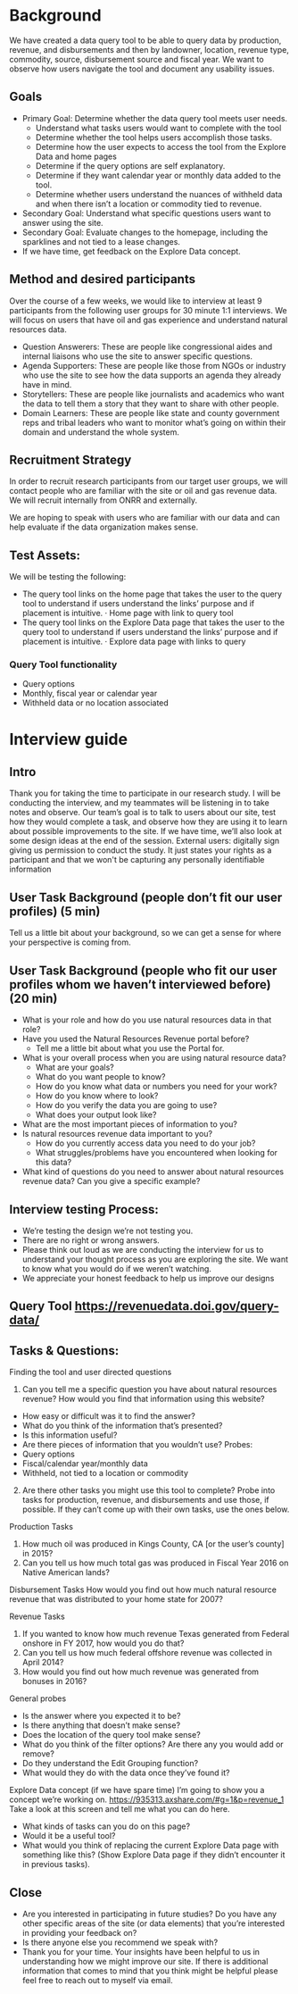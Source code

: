 # Background
We have created a data query tool to be able to query data by production, revenue, and disbursements and then by landowner, location, revenue type, commodity, source, disbursement source and fiscal year. We want to observe how users navigate the tool and document any usability issues.
## Goals
* Primary Goal: Determine whether the data query tool meets user needs.
  * Understand what tasks users would want to complete with the tool
  * Determine whether the tool helps users accomplish those tasks.
  * Determine how the user expects to access the tool from the Explore Data and home pages
  * Determine if the query options are self explanatory.
  * Determine if they want calendar year or monthly data added to the tool.
  * Determine whether users understand the nuances of withheld data and when there isn’t a location or commodity tied to revenue.
* Secondary Goal: Understand what specific questions users want to answer using the site.
* Secondary Goal: Evaluate changes to the homepage, including the sparklines and not tied to a lease changes.
* If we have time, get feedback on the Explore Data concept.

## Method and desired participants
Over the course of a few weeks, we would like to interview at least 9 participants from the following user groups for 30 minute 1:1 interviews. We will focus on users that have oil and gas experience and understand natural resources data.
* Question Answerers: These are people like congressional aides and internal liaisons who use the site to answer specific questions.
* Agenda Supporters: These are people like those from NGOs or industry who use the site to see how the data supports an agenda they already have in mind.
* Storytellers: These are people like journalists and academics who want the data to tell them a story that they want to share with other people.
* Domain Learners: These are people like state and county government reps and tribal leaders who want to monitor what’s going on within their domain and understand the whole system.

## Recruitment Strategy
In order to recruit research participants from our target user groups, we will contact people who are familiar with the site or oil and gas revenue data. We will recruit internally from ONRR and externally.

We are hoping to speak with users who are familiar with our data and can help evaluate if the data organization makes sense.

## Test Assets:

We will be testing the following:
* The query tool links on the home page that takes the user to the query tool to understand if users understand the links’ purpose and if placement is intuitive. · Home page with link to query tool
* The query tool links on the Explore Data page that takes the user to the query tool to understand if users understand the links’ purpose and if placement is intuitive. · Explore data page with links to query

### Query Tool functionality
* Query options
* Monthly, fiscal year or calendar year
* Withheld data or no location associated

# Interview guide
## Intro
Thank you for taking the time to participate in our research study. I will be conducting the interview, and my teammates will be listening in to take notes and observe.
Our team’s goal is to talk to users about our site, test how they would complete a task, and observe how they are using it to learn about possible improvements to the site. If we have time, we’ll also look at some design ideas at the end of the session.
External users: digitally sign giving us permission to conduct the study. It just states your rights as a participant and that we won't be capturing any personally identifiable information

## User Task Background (people don’t fit our user profiles) (5 min)
Tell us a little bit about your background, so we can get a sense for where your perspective is coming from.

## User Task Background (people who fit our user profiles whom we haven’t interviewed before) (20 min)
* What is your role and how do you use natural resources data in that role?
* Have you used the Natural Resources Revenue portal before?
  * Tell me a little bit about what you use the Portal for.
* What is your overall process when you are using natural resource data?
  * What are your goals?
  * What do you want people to know?
  * How do you know what data or numbers you need for your work?
  * How do you know where to look?
  * How do you verify the data you are going to use?
  * What does your output look like?
* What are the most important pieces of information to you?
* Is natural resources revenue data important to you?
  * How do you currently access data you need to do your job?
  * What struggles/problems have you encountered when looking for this data?
* What kind of questions do you need to answer about natural resources revenue data? Can you give a specific example?

## Interview testing Process:
* We’re testing the design we’re not testing you.
* There are no right or wrong answers.
* Please think out loud as we are conducting the interview for us to understand your thought process as you are exploring the site. We want to know what you would do if we weren’t watching.
* We appreciate your honest feedback to help us improve our designs

## Query Tool https://revenuedata.doi.gov/query-data/

## Tasks & Questions:
Finding the tool and user directed questions
1. Can you tell me a specific question you have about natural resources revenue? How would you find that information using this website?
* How easy or difficult was it to find the answer?
* What do you think of the information that’s presented?
* Is this information useful?
* Are there pieces of information that you wouldn’t use?
Probes:
* Query options
* Fiscal/calendar year/monthly data
* Withheld, not tied to a location or commodity
2. Are there other tasks you might use this tool to complete? Probe into tasks for production, revenue, and disbursements and use those, if possible. If they can’t come up with their own tasks, use the ones below.

Production Tasks
1. How much oil was produced in Kings County, CA [or the user’s county] in 2015?
2. Can you tell us how much total gas was produced in Fiscal Year 2016 on Native American lands?

Disbursement Tasks
How would you find out how much natural resource revenue that was distributed to your home state for 2007?

Revenue Tasks
1. If you wanted to know how much revenue Texas generated from Federal onshore in FY 2017, how would you do that?
2. Can you tell us how much federal offshore revenue was collected in April 2014?
3. How would you find out how much revenue was generated from bonuses in 2016?

General probes
* Is the answer where you expected it to be?
* Is there anything that doesn’t make sense?
* Does the location of the query tool make sense?
* What do you think of the filter options? Are there any you would add or remove?
* Do they understand the Edit Grouping function?
* What would they do with the data once they’ve found it?

Explore Data concept (if we have spare time)
I’m going to show you a concept we’re working on. https://935313.axshare.com/#g=1&p=revenue_1
Take a look at this screen and tell me what you can do here.
* What kinds of tasks can you do on this page?
* Would it be a useful tool?
* What would you think of replacing the current Explore Data page with something like this? (Show Explore Data page if they didn’t encounter it in previous tasks).

## Close
* Are you interested in participating in future studies? Do you have any other specific areas of the site (or data elements) that you’re interested in providing your feedback on?
* Is there anyone else you recommend we speak with?
* Thank you for your time. Your insights have been helpful to us in understanding how we might improve our site. If there is additional information that comes to mind that you think might be helpful please feel free to reach out to myself via email.
